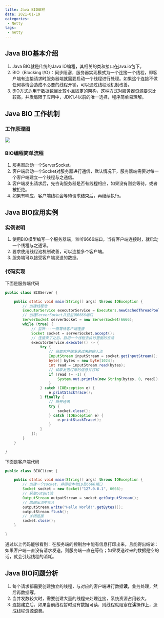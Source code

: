 ```yaml
---
title: Java BIO编程
date: 2021-01-19
categories:
 - Netty
tags:
 - netty
---
```


## Java BIO基本介绍

1. Java BIO就是传统的Java IO编程，其相关的类和接口在java.io包下。
2. BIO（Blocking I/O）：同步阻塞，服务器实现模式为一个连接一个线程，即客户端有连接请求时服务器端就需要启动一个线程进行处理。如果这个连接不做任何事情会造成不必要的线程开销，可以通过线程池机制改善。
3. BIO方式适用于数据数目比较小且固定的架构，这种方式对服务器资源要求比较高，并发局限于应用中，JDK1.4以前的唯一选择，程序简单易理解。

## Java BIO 工作机制

### 工作原理图

![](https://connorzj.oss-cn-shenzhen.aliyuncs.com/blog-pic/Java_BIO.png)

### BIO编程简单流程

1. 服务器启动一个ServerSocket。
2. 客户端启动一个Socket对服务器进行通信，默认情况下，服务器端需要对每一个客户端建立一个线程与之通信。
3. 客户端发出请求后，先咨询服务器是否有线程相应，如果没有则会等待，或者被拒绝。
4. 如果有响应，客户端线程会等待请求结束后，再继续执行。



## Java BIO应用实例

### 实例说明

1. 使用BIO模型编写一个服务器端，监听6666端口，当有客户端连接时，就启动一个线程与之通讯。
2. 要求使用线程池机制改善，可以连接多个客户端。
3. 服务端可以接受客户端发送的数据。

### 代码实现

下面是服务端代码

```java
public class BIOServer {

    public static void main(String[] args) throws IOException {
        // 创建线程池
        ExecutorService executorService = Executors.newCachedThreadPool();
        // 创建ServerSocket并且监听6666端口
        ServerSocket serverSocket = new ServerSocket(6666);
        while (true) {
            // 监听---一直等待客户端连接
            Socket socket = serverSocket.accept();
            // 连接来了之后，启用一个线程去执行里面的方法
            executorService.execute(() -> {
                try {
                    // 获取客户端发送过来的输入流
                    InputStream inputStream = socket.getInputStream();
                    byte[] bytes = new byte[1024];
                    int read = inputStream.read(bytes);
                    // 读取发送过来的信息并打印
                    if (read != -1) {
                        System.out.println(new String(bytes, 0, read));
                    }
                } catch (IOException e) {
                    e.printStackTrace();
                } finally {
                    // 断开通讯
                    try {
                        socket.close();
                    } catch (IOException e) {
                        e.printStackTrace();
                    }
                }
            });
        }
    }

}
```

下面是客户端代码

```java
public class BIOClient {

    public static void main(String[] args) throws IOException {
        // 创建一个socket，并绑定本地ip及6666端口
        Socket socket = new Socket("127.0.0.1", 6666);
        // 获取output流
        OutputStream outputStream = socket.getOutputStream();
        // 向输出流中写入
        outputStream.write("Hello World!".getBytes());
        outputStream.flush();
        // 关闭连接
        socket.close();
    }

}
```

通过以上代码能够看到：在服务端的控制台中能有信息打印出来，且能得出结论：如果客户端一直没有请求发送，则服务端一直在等待；如果发送过来的数据是空的话，就会引起线程的消耗。

## Java BIO问题分析

1. 每个请求都需要创建独立的线程，与对应的客户端进行数据**读**，业务处理，然后再数据**写**。
2. 当并发数较大时，需要创建大量的线程来处理连接，系统资源占用较大。
3. 连接建立后，如果当前线程暂时没有数据可读，则线程就阻塞在**读**操作上，造成线程资源浪费。